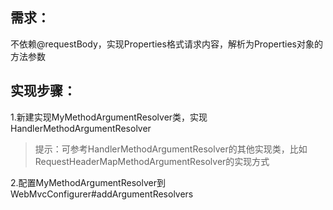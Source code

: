 ## 需求：

不依赖@requestBody，实现Properties格式请求内容，解析为Properties对象的方法参数



## 实现步骤：

1.新建实现MyMethodArgumentResolver类，实现HandlerMethodArgumentResolver



> 提示：可参考HandlerMethodArgumentResolver的其他实现类，比如RequestHeaderMapMethodArgumentResolver的实现方式



2.配置MyMethodArgumentResolver到WebMvcConfigurer#addArgumentResolvers



